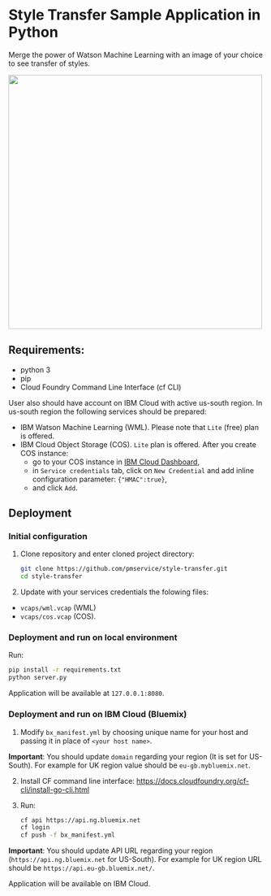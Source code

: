 # Style Transfer Sample Application in Python

Merge the power of Watson Machine Learning with an image of your choice to see transfer of styles.

<img src="https://github.com/pmservice/style-transfer/raw/master/static/images/screen.jpg" width="500" />

## Requirements:
- python 3
- pip
- Cloud Foundry Command Line Interface (cf CLI)

User also should have account on IBM Cloud with active us-south region. In us-south region the following services should be prepared:
- IBM Watson Machine Learning (WML). Please note that `Lite` (free) plan is offered.
- IBM Cloud Object Storage (COS). `Lite` plan is offered. After you create COS instance:
   - go to your COS instance in [IBM Cloud Dashboard](https://console.bluemix.net/dashboard),
   - in `Service credentials` tab, click on `New Credential` and add inline configuration parameter: `{"HMAC":true}`,
   - and click `Add`.
   
## Deployment 

### Initial configuration

1. Clone repository and enter cloned project directory:
   ```bash
   git clone https://github.com/pmservice/style-transfer.git
   cd style-transfer
   ```
2. Update with your services credentials the folowing files: 
 - `vcaps/wml.vcap` (WML)
 - `vcaps/cos.vcap` (COS).

### Deployment and run on local environment

Run:
```bash
pip install -r requirements.txt
python server.py
```

Application will be available at `127.0.0.1:8080`.


### Deployment and run on IBM Cloud (Bluemix)

1. Modify `bx_manifest.yml` by choosing unique name for your host and passing it in place of `<your host name>`.

**Important**: You should update `domain` regarding your region (It is set for US-South). For example for UK region value should be `eu-gb.mybluemix.net`.

2. Install CF command line interface: https://docs.cloudfoundry.org/cf-cli/install-go-cli.html

3. Run:
   ```bash
   cf api https://api.ng.bluemix.net
   cf login
   cf push -f bx_manifest.yml
   ```
   
 **Important**: You should update API URL regarding your region (`https://api.ng.bluemix.net` for US-South). For example for UK region URL should be `https://api.eu-gb.bluemix.net/`.
   
Application will be available on IBM Cloud.
